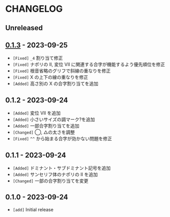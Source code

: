 # CHANGELOG

## Unreleased

## [0.1.3](https://github.com/03hcl/hamori-jp/releases/tag/v0.1.3) - 2023-09-25

- `[Fixed]` `_4` 割り当て修正
- `[Fixed]` ナポリの II, 変位 VII に関連する合字が機能するよう優先順位を修正
- `[Fixed]` 根音省略のグリフで斜線の重なりを修正
- `[Fixed]` X の上下の線の重なりを修正
- `[Added]` 高さ別の X の合字割り当てを追加

## 0.1.2 - 2023-09-24

- `[Added]` 変位 VII を追加
- `[Added]` 小さいサイズの調マーク?を追加
- `[Added]` 一部合字割り当てを追加
- `[Changed]` ◯, △の太さを調整
- `[Fixed]` `^^` から始まる合字が効かない問題を修正

## 0.1.1 - 2023-09-24

- `[Added]` ドミナント・サブドミナント記号を追加
- `[Added]` サンセリフ体のナポリの II を追加
- `[Changed]` 一部の合字割り当てを変更

## 0.1.0 - 2023-09-24

- `[add]` Initial release
